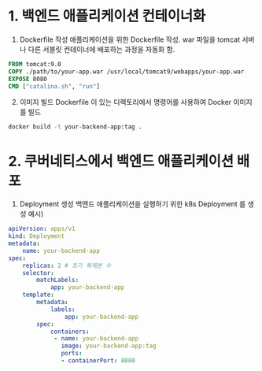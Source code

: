 # 1. 백엔드 애플리케이션 컨테이너화

1. Dockerfile 작성
	애플리케이션을 위한 Dockerfile 작성. war 파일을 tomcat 서버나 다른 서블릿 컨테이너에 배포하는 과정을 자동화 함.
```dockerfile
FROM tomcat:9.0
COPY ./path/to/your-app.war /usr/local/tomcat9/webapps/your-app.war
EXPOSE 8080
CMD ["catalina.sh", "run"]
```

2. 이미지 빌드
	Dockerfile 이 있는 디렉토리에서 명령어를 사용하여 Docker 이미지를 빌드
```bash
docker build -t your-backend-app:tag .
```

# 2. 쿠버네티스에서 백엔드 애플리케이션 배포
1. Deployment 생성
	백엔드 애플리케이션을 실행하기 위한 k8s Deployment 를 생성
예시)
```yaml
apiVersion: apps/v1
kind: Deployment
metadata:
	name: your-backend-app
spec:
	replicas: 2 # 초기 복제본 수
	selector:
		matchLabels:
			app: your-backend-app
	template:
		metadata:
			labels:
				app: your-backend-app
		spec:
			containers:
			 - name: your-backend-app
			   image: your-backend-app:tag
			   ports:
			   - containerPort: 8080
```